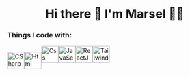 <h1 align='center'>
  Hi there 👋 I'm Marsel 👨‍💻
</h1>
<h3>Things I code with:</h3>
<div style="display: flex;">
  <p>
    <img alt="CSharp" src="https://raw.githubusercontent.com/marwin1991/profile-technology-icons/refs/heads/main/icons/c%23.png" width="40" style="border:none;">
  </p>
  <p>
    <img alt="Html" src="https://raw.githubusercontent.com/marwin1991/profile-technology-icons/refs/heads/main/icons/html.png" width="40" style="border:none;">
  </p>
  <a href="https://en.wikipedia.org/wiki/CSS" target="_blank" rel="noopener noreferrer nofollow">
    <img alt="Css" src="https://raw.githubusercontent.com/marwin1991/profile-technology-icons/refs/heads/main/icons/css.png" width="40" style="border:none;">
  </a>
  <a href="https://simple.wikipedia.org/wiki/JavaScript" target="_blank" rel="noopener noreferrer nofollow">
    <img alt="JavaScript" src="https://raw.githubusercontent.com/marwin1991/profile-technology-icons/refs/heads/main/icons/javascript.png" width="40" style="border:none;">
  </a>
  <a href="https://en.wikipedia.org/wiki/React_(software)" target="_blank" rel="noopener noreferrer nofollow">
    <img alt="ReactJS" src="https://raw.githubusercontent.com/marwin1991/profile-technology-icons/refs/heads/main/icons/react.png" width="40" style="border:none;">
  </a>
  <a href="https://en.wikipedia.org/wiki/Tailwind_CSS" target="_blank" rel="noopener noreferrer nofollow">
    <img alt="TailwindCss" src="https://raw.githubusercontent.com/marwin1991/profile-technology-icons/refs/heads/main/icons/tailwind_css.png" width="40" style="border:none;">
  </a>
</div>
